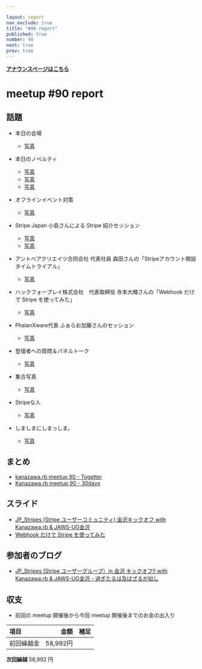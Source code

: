 ```yaml
---

layout: report
nav_exclude: true
title: "#90 report"
published: true
number: 90
next: true
prev: true
---
```


<div style="text-align: left;"><a href="/90/"><strong>アナウンスページはこちら</strong></a></div>

# meetup #90 report

## 話題

* 本日の会場
  + [写真](https://twitter.com/Yukimitsu_Izawa/status/1231082357672669185)

* 本日のノベルティ
  + [写真](https://30d.jp/kzrb/80/photo/58)
  + [写真](https://30d.jp/kzrb/80/photo/64)
  + [写真](https://twitter.com/tarimo34/status/1231117699750621184)

* オフラインイベント対策
  + [写真](https://twitter.com/hide69oz/status/1231058849760571394)

* Stripe Japan 小島さんによる Stripe 紹介セッション
  + [写真](https://30d.jp/kzrb/80/photo/7)
  + [写真](https://30d.jp/kzrb/80/photo/52)

* アントベアクリエイツ合同会社 代表社員 森田さんの「Stripeアカウント開設タイムトライアル」
  + [写真](https://twitter.com/hide69oz/status/1231102418588291072)

* ハックフォープレイ株式会社　代表取締役 寺本大輝さんの「Webhook だけで Stripe を使ってみた」
  + [写真](https://30d.jp/kzrb/80/photo/10)

* PhalanXware代表 ふぁらお加藤さんのセッション
  + [写真](https://30d.jp/kzrb/80/photo/12)

* 登壇者への質問＆パネルトーク
  + [写真](https://30d.jp/kzrb/80/photo/13)

* 集合写真
  + [写真](https://twitter.com/hide69oz/status/1231138007488401408)

* Stripeな人
  + [写真](https://twitter.com/hide69oz/status/1231137856254443520)

* しましまにしまっしま。
  + [写真](https://twitter.com/hide69oz/status/1231178628072763392)

## まとめ

* [kanazawa.rb meetup 90 - Togetter](https://togetter.com/li/1472685)
* [Kanazawa.rb meetup 90 - 30days](https://30d.jp/kzrb/80)

## スライド

* [JP_Stripes (Stripe ユーザーコミュニティ) 金沢キックオフ with Kanazawa.rb & JAWS-UG金沢](https://www.slideshare.net/hide69oz/20200222-jp-stripeskanazawakickofffinal)
* [Webhook だけで Stripe を使ってみた](https://speakerdeck.com/teramotodaiki/webhook-dakede-stripe-woshi-tutemita-ga-shi-bai-datuta)

## 参加者のブログ

* [JP_Stripes (Stripe ユーザーグループ）in 金沢 キックオフ!! with Kanazawa.rb & JAWS-UG金沢 \- 過ぎたるは及ばざるが如し](https://www.aligatame.net/entry/2020/02/24/172131)

## 収支

* 前回の meetup 開催後から今回 meetup 開催後までのお金の出入り

|項目                           |金額         |補足                                               |
|:------------------------------|------------:|:--------------------------------------------------|
| 前回繰越金                    |    58,992円 |                                                   |

**次回繰越**  58,992 円

